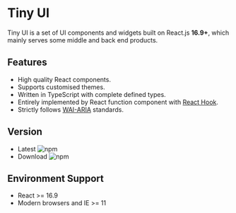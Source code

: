 # Tiny UI

Tiny UI is a set of UI components and widgets built on React.js **16.9+**, which mainly serves some middle and back end products.

## Features

- High quality React components.
- Supports customised themes.
- Written in TypeScript with complete defined types.
- Entirely implemented by React function component with [React Hook](https://reactjs.org/docs/hooks-intro.html).
- Strictly follows [WAI-ARIA](https://www.w3.org/WAI/standards-guidelines/aria/) standards.

## Version

- Latest ![npm](https://img.shields.io/npm/v/tiny-ui.svg?style=flat-square)
- Download ![npm](https://img.shields.io/npm/dm/tiny-ui.svg?style=flat-square)

## Environment Support

- React >= 16.9
- Modern browsers and IE >= 11
